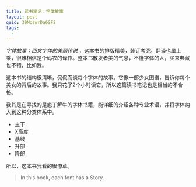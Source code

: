 ```yaml
---
title: 读书笔记：字体故事
layout: post
guid: 39MoswrDa6SF2
tags:
  - 
---
```


*字体故事：西文字体的美丽传说* ，这本书的排版精美，装订考究，翻译也属上乘，很难相信是个码农的译作。整本书散发者美的气息，不懂字体的人，买来典藏也不错，比如我。

这本书的结构很清晰，侃侃而谈每个字体的故事。它像一部少女图谱，告诉你每个美女的背后的故事。我只花了2个小时读它，所以这篇读书笔记也是相当的不合格。

我其是在寻找的是庖丁解牛的字体书籍，能详细的介绍各种专业术语，并将字体纳入到这种分类体系中。

* 主干
* X高度
* 基线
* 升部
* 降部

所以，这本书我看的很潦草。

> In this book, each font has a Story.
